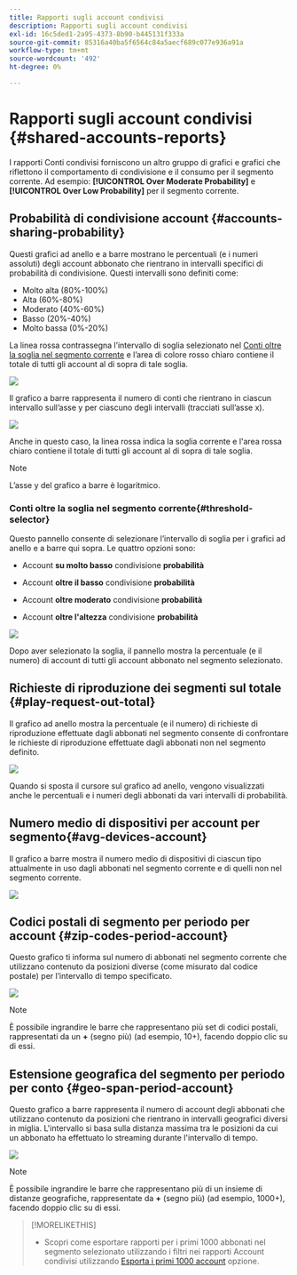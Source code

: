```yaml
---
title: Rapporti sugli account condivisi
description: Rapporti sugli account condivisi
exl-id: 16c5ded1-2a95-4373-8b90-b445131f333a
source-git-commit: 85316a40ba5f6564c84a5aecf689c077e936a91a
workflow-type: tm+mt
source-wordcount: '492'
ht-degree: 0%

---
```


# Rapporti sugli account condivisi {#shared-accounts-reports}

I rapporti Conti condivisi forniscono un altro gruppo di grafici e grafici che riflettono il comportamento di condivisione e il consumo per il segmento corrente. Ad esempio: **[!UICONTROL Over Moderate Probability]** e **[!UICONTROL Over Low Probability]** per il segmento corrente.

## Probabilità di condivisione account {#accounts-sharing-probability}

Questi grafici ad anello e a barre mostrano le percentuali (e i numeri assoluti) degli account abbonato che rientrano in intervalli specifici di probabilità di condivisione. Questi intervalli sono definiti come:

* Molto alta (80%-100%)
* Alta (60%-80%)
* Moderato (40%-60%)
* Basso (20%-40%)
* Molto bassa (0%-20%)

La linea rossa contrassegna l’intervallo di soglia selezionato nel [Conti oltre la soglia nel segmento corrente](#threshold-selector) e l’area di colore rosso chiaro contiene il totale di tutti gli account al di sopra di tale soglia.

![](assets/accounts-sharing-probability-pie.png)

Il grafico a barre rappresenta il numero di conti che rientrano in ciascun intervallo sull’asse y per ciascuno degli intervalli (tracciati sull’asse x).

![](assets/accounts-sharing-probability-bar.png)

Anche in questo caso, la linea rossa indica la soglia corrente e l&#39;area rossa chiaro contiene il totale di tutti gli account al di sopra di tale soglia.

>[!NOTE]
>
> L’asse y del grafico a barre è logaritmico.

### Conti oltre la soglia nel segmento corrente{#threshold-selector}

Questo pannello consente di selezionare l’intervallo di soglia per i grafici ad anello e a barre qui sopra. Le quattro opzioni sono:

* Account **su molto basso** condivisione **probabilità**

* Account **oltre il basso** condivisione **probabilità**

* Account **oltre moderato** condivisione **probabilità**

* Account **oltre l&#39;altezza** condivisione **probabilità**

![](assets/threshold-selector-shared-accounts.png)

Dopo aver selezionato la soglia, il pannello mostra la percentuale (e il numero) di account di tutti gli account abbonato nel segmento selezionato.

## Richieste di riproduzione dei segmenti sul totale {#play-request-out-total}

Il grafico ad anello mostra la percentuale (e il numero) di richieste di riproduzione effettuate dagli abbonati nel segmento consente di confrontare le richieste di riproduzione effettuate dagli abbonati non nel segmento definito.

![](assets/play-req-outof-total.png)

Quando si sposta il cursore sul grafico ad anello, vengono visualizzati anche le percentuali e i numeri degli abbonati da vari intervalli di probabilità.

<!--![](assets/play-request-total.gif)-->

## Numero medio di dispositivi per account per segmento{#avg-devices-account}

Il grafico a barre mostra il numero medio di dispositivi di ciascun tipo attualmente in uso dagli abbonati nel segmento corrente e di quelli non nel segmento corrente.

![](assets/avg-devices-per-acc.png)

## Codici postali di segmento per periodo per account {#zip-codes-period-account}

Questo grafico ti informa sul numero di abbonati nel segmento corrente che utilizzano contenuto da posizioni diverse (come misurato dal codice postale) per l’intervallo di tempo specificato.

![](assets/zip-period-account.png)

>[!NOTE]
>
>È possibile ingrandire le barre che rappresentano più set di codici postali, rappresentati da un **+** (segno più) (ad esempio, 10+), facendo doppio clic su di essi.


## Estensione geografica del segmento per periodo per conto {#geo-span-period-account}

Questo grafico a barre rappresenta il numero di account degli abbonati che utilizzano contenuto da posizioni che rientrano in intervalli geografici diversi in miglia. L&#39;intervallo si basa sulla distanza massima tra le posizioni da cui un abbonato ha effettuato lo streaming durante l&#39;intervallo di tempo.

![](assets/geogr-span-account.png)

>[!NOTE]
>
> È possibile ingrandire le barre che rappresentano più di un insieme di distanze geografiche, rappresentate da **+** (segno più) (ad esempio, 1000+), facendo doppio clic su di essi.

>[!MORELIKETHIS]
>
>* Scopri come esportare rapporti per i primi 1000 abbonati nel segmento selezionato utilizzando i filtri nei rapporti Account condivisi utilizzando [Esporta i primi 1000 account](/help/accountiq/export-acc-information.md) opzione.
